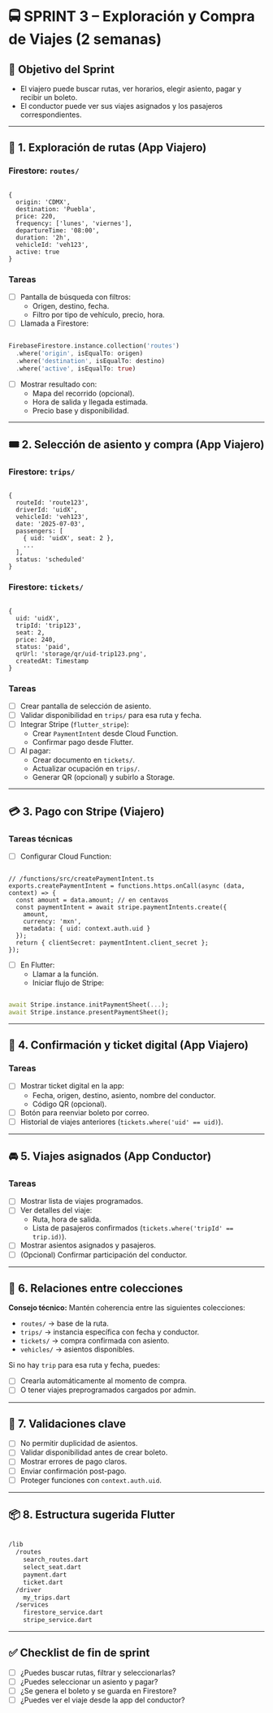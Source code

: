 # 🚍 SPRINT 3 – Exploración y Compra de Viajes (2 semanas)

## 🎯 Objetivo del Sprint

- El viajero puede buscar rutas, ver horarios, elegir asiento, pagar y recibir un boleto.
- El conductor puede ver sus viajes asignados y los pasajeros correspondientes.

---

## 📍 1. **Exploración de rutas (App Viajero)**

### Firestore: `routes/`

```tsx

{
  origin: 'CDMX',
  destination: 'Puebla',
  price: 220,
  frequency: ['lunes', 'viernes'],
  departureTime: '08:00',
  duration: '2h',
  vehicleId: 'veh123',
  active: true
}

```

### Tareas

- [ ]  Pantalla de búsqueda con filtros:
    - Origen, destino, fecha.
    - Filtro por tipo de vehículo, precio, hora.
- [ ]  Llamada a Firestore:

```dart

FirebaseFirestore.instance.collection('routes')
  .where('origin', isEqualTo: origen)
  .where('destination', isEqualTo: destino)
  .where('active', isEqualTo: true)

```

- [ ]  Mostrar resultado con:
    - Mapa del recorrido (opcional).
    - Hora de salida y llegada estimada.
    - Precio base y disponibilidad.

---

## 🎟️ 2. **Selección de asiento y compra (App Viajero)**

### Firestore: `trips/`

```tsx

{
  routeId: 'route123',
  driverId: 'uidX',
  vehicleId: 'veh123',
  date: '2025-07-03',
  passengers: [
    { uid: 'uidX', seat: 2 },
    ...
  ],
  status: 'scheduled'
}

```

### Firestore: `tickets/`

```tsx

{
  uid: 'uidX',
  tripId: 'trip123',
  seat: 2,
  price: 240,
  status: 'paid',
  qrUrl: 'storage/qr/uid-trip123.png',
  createdAt: Timestamp
}

```

### Tareas

- [ ]  Crear pantalla de selección de asiento.
- [ ]  Validar disponibilidad en `trips/` para esa ruta y fecha.
- [ ]  Integrar Stripe (`flutter_stripe`):
    - Crear `PaymentIntent` desde Cloud Function.
    - Confirmar pago desde Flutter.
- [ ]  Al pagar:
    - Crear documento en `tickets/`.
    - Actualizar ocupación en `trips/`.
    - Generar QR (opcional) y subirlo a Storage.

---

## 💳 3. **Pago con Stripe (Viajero)**

### Tareas técnicas

- [ ]  Configurar Cloud Function:

```tsx

// /functions/src/createPaymentIntent.ts
exports.createPaymentIntent = functions.https.onCall(async (data, context) => {
  const amount = data.amount; // en centavos
  const paymentIntent = await stripe.paymentIntents.create({
    amount,
    currency: 'mxn',
    metadata: { uid: context.auth.uid }
  });
  return { clientSecret: paymentIntent.client_secret };
});

```

- [ ]  En Flutter:
    - Llamar a la función.
    - Iniciar flujo de Stripe:

```dart

await Stripe.instance.initPaymentSheet(...);
await Stripe.instance.presentPaymentSheet();

```

---

## 🧾 4. **Confirmación y ticket digital (App Viajero)**

### Tareas

- [ ]  Mostrar ticket digital en la app:
    - Fecha, origen, destino, asiento, nombre del conductor.
    - Código QR (opcional).
- [ ]  Botón para reenviar boleto por correo.
- [ ]  Historial de viajes anteriores (`tickets.where('uid' == uid)`).

---

## 🚘 5. **Viajes asignados (App Conductor)**

### Tareas

- [ ]  Mostrar lista de viajes programados.
- [ ]  Ver detalles del viaje:
    - Ruta, hora de salida.
    - Lista de pasajeros confirmados (`tickets.where('tripId' == trip.id)`).
- [ ]  Mostrar asientos asignados y pasajeros.
- [ ]  (Opcional) Confirmar participación del conductor.

---

## 🔄 6. Relaciones entre colecciones

**Consejo técnico:** Mantén coherencia entre las siguientes colecciones:

- `routes/` → base de la ruta.
- `trips/` → instancia específica con fecha y conductor.
- `tickets/` → compra confirmada con asiento.
- `vehicles/` → asientos disponibles.

Si no hay `trip` para esa ruta y fecha, puedes:

- [ ]  Crearla automáticamente al momento de compra.
- [ ]  O tener viajes preprogramados cargados por admin.

---

## 🧪 7. Validaciones clave

- [ ]  No permitir duplicidad de asientos.
- [ ]  Validar disponibilidad antes de crear boleto.
- [ ]  Mostrar errores de pago claros.
- [ ]  Enviar confirmación post-pago.
- [ ]  Proteger funciones con `context.auth.uid`.

---

## 📦 8. Estructura sugerida Flutter

```bash

/lib
  /routes
    search_routes.dart
    select_seat.dart
    payment.dart
    ticket.dart
  /driver
    my_trips.dart
  /services
    firestore_service.dart
    stripe_service.dart

```

---

## ✅ Checklist de fin de sprint

- [ ]  ¿Puedes buscar rutas, filtrar y seleccionarlas?
- [ ]  ¿Puedes seleccionar un asiento y pagar?
- [ ]  ¿Se genera el boleto y se guarda en Firestore?
- [ ]  ¿Puedes ver el viaje desde la app del conductor?